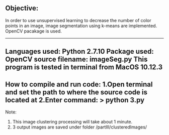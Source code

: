 ## Objective:  
In order to use unsupervised learning to decrease the number of color points in an image, image segmentation using k-means are implemented. OpenCV pacakage is used.

------
Languages used: Python 2.7.10
Package used: OpenCV
source filename: imageSeg.py
This program is tested in terminal from MacOS 10.12.3 
------
How to compile and run code:
1.Open terminal and set the path to where the source code is located at 
2.Enter command:
    > python 3.py 
------
Note:
1. This image clustering processing will take about 1 minute.
2. 3 output images are saved under folder /partIII/clusteredImages/


